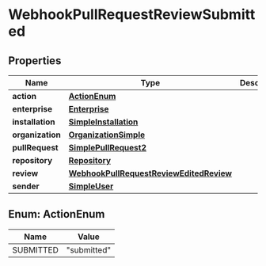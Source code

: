 

# WebhookPullRequestReviewSubmitted


## Properties

| Name | Type | Description | Notes |
|------------ | ------------- | ------------- | -------------|
|**action** | [**ActionEnum**](#ActionEnum) |  |  |
|**enterprise** | [**Enterprise**](Enterprise.md) |  |  [optional] |
|**installation** | [**SimpleInstallation**](SimpleInstallation.md) |  |  [optional] |
|**organization** | [**OrganizationSimple**](OrganizationSimple.md) |  |  [optional] |
|**pullRequest** | [**SimplePullRequest2**](SimplePullRequest2.md) |  |  |
|**repository** | [**Repository**](Repository.md) |  |  |
|**review** | [**WebhookPullRequestReviewEditedReview**](WebhookPullRequestReviewEditedReview.md) |  |  |
|**sender** | [**SimpleUser**](SimpleUser.md) |  |  |



## Enum: ActionEnum

| Name | Value |
|---- | -----|
| SUBMITTED | &quot;submitted&quot; |



